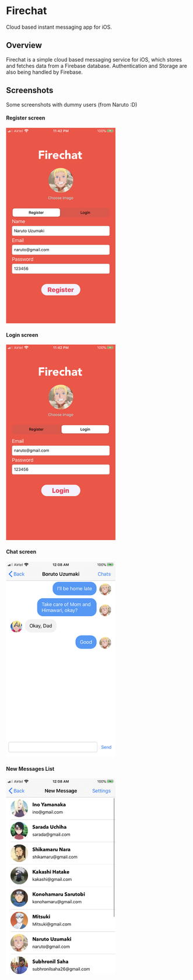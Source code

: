 # Firechat

Cloud based instant messaging app for iOS.

## Overview

Firechat is a simple cloud based messaging service for iOS, which stores and fetches data from a Firebase database. Authentication and Storage are also being handled by Firebase.  

## Screenshots

Some screenshots with dummy users (from Naruto :D)

#### Register screen

<img src="screenshots/register-screen.PNG" width=300>

#### Login screen

<img src="screenshots/login-screen.PNG" width=300>

#### Chat screen

<img src="screenshots/chat-screen.PNG" width=300>

#### New Messages List

<img src="screenshots/new-messages-screen.PNG" width=300>



